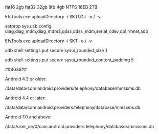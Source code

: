 fat16 2gb
fat32 32gb 8tb 4gb
NTFS 16EB 2TB

EfsTools.exe uploadDirectory -i SKTLGU -o / -v

setprop sys.usb.config diag,diag_mdm,diag_mdm2,qdss,qdss_mdm,serial_cdev,dpl,rmnet,adb


EfsTools.exe uploadDirectory -i SKT -o / -v

adb shell settings put secure sysui_rounded_size 1

adb shell settings put secure sysui_rounded_content_padding 5


*#*#4636#*#*

Android 4.3 or older:

/data/data/com.android.providers/telephony/database/mmssms.db

Android 4.4 or later:

/data/data/com.android.providers.telephony/database/mmssms.db

Android 7.0 and above:

/data/user_de/0/com.android.providers.telephony/databases/mmssms.db
